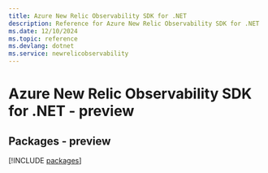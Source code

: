 ```yaml
---
title: Azure New Relic Observability SDK for .NET
description: Reference for Azure New Relic Observability SDK for .NET
ms.date: 12/10/2024
ms.topic: reference
ms.devlang: dotnet
ms.service: newrelicobservability
---
```

# Azure New Relic Observability SDK for .NET - preview
## Packages - preview
[!INCLUDE [packages](new-relic-observability-index.md)]